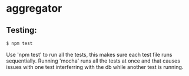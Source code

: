 # aggregator

## Testing:
```bash
$ npm test
```
Use 'npm test' to run all the tests, this makes sure each test file runs sequentially. Running 'mocha' runs all the tests at once and that causes issues with one test interferring with the db while another test is running. 
